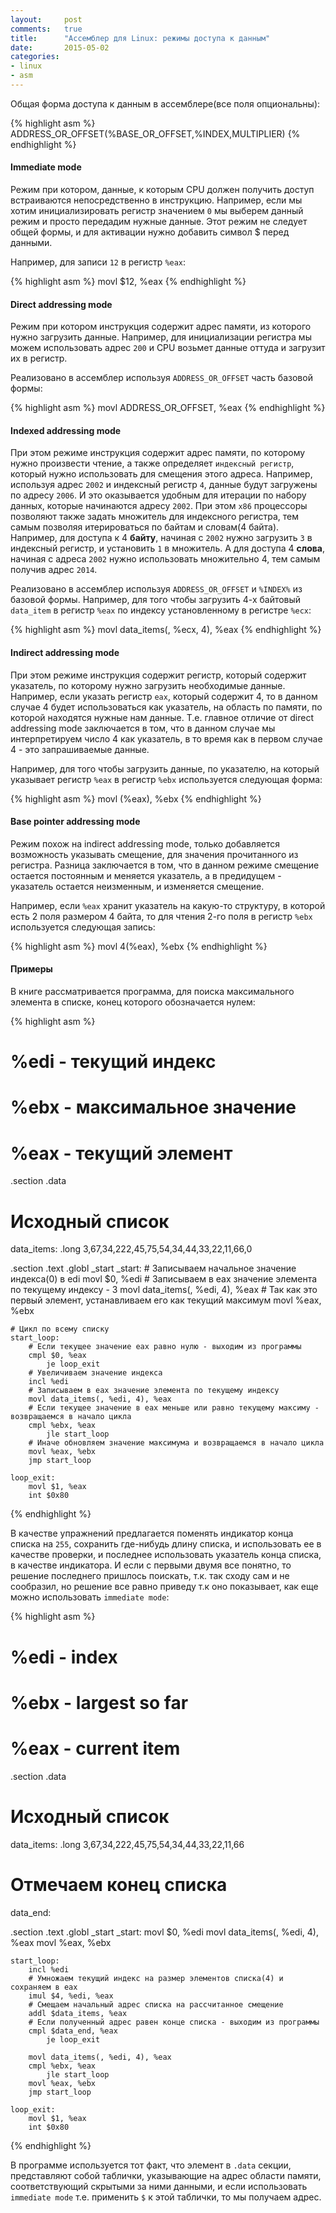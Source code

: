```yaml
---
layout:		post
comments:	true
title:		"Aссемблер для Linux: режимы доступа к данным"
date:		2015-05-02
categories:
- linux
- asm
---
```


Общая форма доступа к данным в ассемблере(все поля опциональны):

{% highlight asm %}
ADDRESS_OR_OFFSET(%BASE_OR_OFFSET,%INDEX,MULTIPLIER)
{% endhighlight %}

#### Immediate mode
Режим при котором, данные, к которым CPU должен получить доступ встраиваются непосредственно в инструкцию. Например, если мы хотим инициализировать регистр значением `0` мы выберем данный режим и просто передадим нужные данные.
Этот режим не следует общей формы, и для активации нужно добавить символ $ перед данными.

Например, для записи `12` в регистр `%eax`:

{% highlight asm %}
movl $12, %eax
{% endhighlight %}

#### Direct addressing mode
Режим при котором инструкция содержит адрес памяти, из которого нужно загрузить данные. Например, для инициализации регистра мы можем использовать адрес `200` и CPU возьмет данные оттуда и загрузит их в регистр. 

Реализовано в ассемблер используя `ADDRESS_OR_OFFSET` часть базовой формы:

{% highlight asm %}
movl ADDRESS_OR_OFFSET, %eax
{% endhighlight %}

#### Indexed addressing mode
При этом режиме инструкция содержит адрес памяти, по которому нужно произвести чтение, а также определяет `индексный регистр`, который нужно использовать для смещения этого адреса. Например, используя адрес `2002` и индексный регистр `4`, данные будут загружены по адресу `2006`. И это оказывается удобным для итерации по набору данных, которые начинаются адресу `2002`. 
При этом `x86` процессоры позволяют также задать множитель для индексного регистра, тем самым позволяя итерироваться по байтам и словам(4 байта). Например, для доступа к 4 **байту**, начиная с `2002` нужно загрузить `3` в индексный регистр, и установить `1` в множитель. А для доступа 4 **слова**, начиная с адреса `2002` нужно использовать множительно 4, тем самым получив адрес `2014`.

Реализовано в ассемблер используя `ADDRESS_OR_OFFSET` и `%INDEX%` из базовой формы. Например, для того чтобы загрузить 4-х байтовый `data_item` в регистр `%eax` по индексу установленному в регистре `%ecx`:

{% highlight asm %}
movl data_items(, %ecx, 4), %eax 
{% endhighlight %}

#### Indirect addressing mode
При этом режиме инструкция содержит регистр, который содержит указатель, по которому нужно загрузить необходимые данные. Например, если указать регистр `eax`, который содержит 4, то в данном случае 4 будет использоваться как указатель, на область по памяти, по которой находятся нужные нам данные. Т.е. главное отличие от direct addressing mode заключается в том, что в данном случае мы интерпретируем число 4 как указатель, в то время как в первом случае 4 - это запрашиваемые данные.

Например, для того чтобы загрузить данные, по указателю, на который указывает регистр `%eax` в регистр `%ebx` используется следующая форма:

{% highlight asm %}
movl (%eax), %ebx
{% endhighlight %}

#### Base pointer addressing mode
Режим похож на indirect addressing mode, только добавляется возможность указывать смещение, для значения прочитанного из регистра. Разница заключается в том, что в данном режиме смещение остается постоянным и меняется указатель, а в предидущем - указатель остается неизменным, и изменяется смещение.

Например, если `%eax` хранит указатель на какую-то структуру, в которой есть 2 поля размером 4 байта, то для чтения 2-го поля в регистр `%ebx` используется следующая запись:

{% highlight asm %}
movl 4(%eax), %ebx
{% endhighlight %}

#### Примеры
В книге рассматривается программа, для поиска максимального элемента в списке, конец которого обозначается нулем:

{% highlight asm %}
# %edi - текущий индекс
# %ebx - максимальное значение
# %eax - текущий элемент
.section .data
# Исходный список
data_items:
    .long 3,67,34,222,45,75,54,34,44,33,22,11,66,0

.section .text
.globl _start
_start:
    # Записываем начальное значение индекса(0) в edi
    movl $0, %edi
    # Записываем в eax значение элемента по текущему индексу - 3
    movl data_items(, %edi, 4), %eax
    # Так как это первый элемент, устанавливаем его как текущий максимум
    movl %eax, %ebx

    # Цикл по всему списку
    start_loop:
        # Если текущее значение eax равно нулю - выходим из программы
        cmpl $0, %eax
            je loop_exit
        # Увеличиваем значение индекса
        incl %edi
        # Записываем в eax значение элемента по текущему индексу
        movl data_items(, %edi, 4), %eax
        # Если текущее значение в eax меньше или равно текущему максиму - возвращаемся в начало цикла
        cmpl %ebx, %eax
            jle start_loop
        # Иначе обновляем значение максимума и возвращаемся в начало цикла
        movl %eax, %ebx
        jmp start_loop

    loop_exit:
        movl $1, %eax
        int $0x80
{% endhighlight %}

В качестве упражнений предлагается поменять индикатор конца списка на `255`, сохранить где-нибудь длину списка, и использовать ее в качестве проверки, и последнее использовать указатель конца списка, в качестве индикатора. И если с первыми двумя все понятно, то решение последнего пришлось поискать, т.к. так сходу сам и не сообразил, но решение все равно приведу т.к оно показывает, как еще можно использовать `immediate mode`:

{% highlight asm %}
# %edi - index
# %ebx - largest so far
# %eax - current item
.section .data
# Исходный список
data_items:
    .long 3,67,34,222,45,75,54,34,44,33,22,11,66
# Отмечаем конец списка
data_end:

.section .text
.globl _start
_start:
    movl $0, %edi
    movl data_items(, %edi, 4), %eax
    movl %eax, %ebx

    start_loop:
        incl %edi
        # Умножаем текущий индекс на размер элементов списка(4) и сохраняем в eax
        imul $4, %edi, %eax
        # Смещаем начальный адрес списка на рассчитанное смещение
        addl $data_items, %eax
        # Если полученный адрес равен конце списка - выходим из программы
        cmpl $data_end, %eax
            je loop_exit

        movl data_items(, %edi, 4), %eax
        cmpl %ebx, %eax
            jle start_loop
        movl %eax, %ebx
        jmp start_loop

    loop_exit:
        movl $1, %eax
        int $0x80
{% endhighlight %}

В программе используется тот факт, что элемент в `.data` секции, представляют собой таблички, указывающие на адрес области памяти, соответствующий скрытыми за ними данными, и если использовать `immediate mode` т.е. применить `$` к этой таблички, то мы получаем адрес.